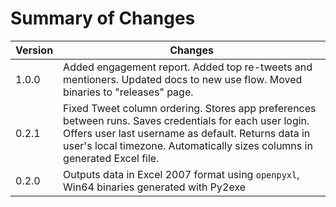 Summary of Changes
========================

| Version | Changes |
|----------|----------|
| 1.0.0 | Added engagement report. Added top re-tweets and mentioners. Updated docs to new use flow. Moved binaries to "releases" page. |
| 0.2.1 | Fixed Tweet column ordering. Stores app preferences between runs. Saves credentials for each user login. Offers user last username as default. Returns data in user's local timezone. Automatically sizes columns in generated Excel file.  |
| 0.2.0 | Outputs data in Excel 2007 format using `openpyxl`, Win64 binaries generated with Py2exe |
